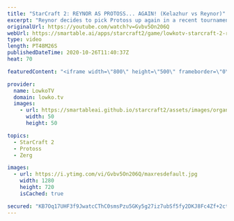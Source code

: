 ```yaml
---
title: "StarCraft 2: REYNOR AS PROTOSS... AGAIN! (Kelazhur vs Reynor)"
excerpt: "Reynor decides to pick Protoss up again in a recent tournament. In this video I cast a best-of-3 series at the professional level of StarCraft 2 between Kelazhur and Reynor, a Terran versus Protoss.  Become a YouTube member: https://lowko.tv/join Support my work on Patreon: http://www.patreon.com/lowkotv"
originalUrl: https://youtube.com/watch?v=Gvbv5On206Q
webUrl: https://smartable.ai/apps/starcraft2/game/lowkotv-starcraft-2-reynor-as-protoss-again-kelazhur-vs-reynor/
type: video
length: PT48M26S
publishedDateTime: 2020-10-26T11:40:37Z
heat: 70

featuredContent: "<iframe width=\"800\" height=\"500\" frameborder=\"0\" src=\"https://www.youtube.com/embed/Gvbv5On206Q\" allow=\"accelerometer; autoplay; encrypted-media; gyroscope; picture-in-picture\" allowfullscreen></iframe>"

provider:
  name: LowkoTV
  domain: lowko.tv
  images:
    - url: https://smartableai.github.io/starcraft2/assets/images/organizations/lowko.tv-50x50.jpg
      width: 50
      height: 50

topics:
  - StarCraft 2
  - Protoss
  - Zerg

images:
  - url: https://i.ytimg.com/vi/Gvbv5On206Q/maxresdefault.jpg
    width: 1280
    height: 720
    isCached: true

secured: "KB7Oq17UHF3f9JwatcCThC0smsPzu5GKy5g27iz7ubSf5fy2DKJ8Fc4Zf+2ctaIlLOApbS0ieyd9lXRMM1PCXUmITuiFfbXSlcIyoSEwrTh4JgH89V3EoczVOOoCmDGYhZMqiibblvONwNPMSE2vIeskSdaH5jEPeA1cPSVDYax535INVY2QuRMrZI1OAnxkJi7lVtYLS1z2dMJ4wiUbvfNNwaLD+AT7QMBe1RapL39Wg34DaB27oITgRHjYvYk34FNNIwRfy6nRlRINGmVmsvTfoCpd/wY+qhRGTa5Bnh45eUQx5EtC/xTuluJS8AXqRQZ1q/OZOQdKNKaHaIXrA9bhPmbVFrusjFkGlcMZqrwjhmx/Emg75zGmv/CrvlCLlRJNfXmuG/uxoJL2lRtoCZAmpiT1AqQ3Q37SWJqULRlVaIHYSr3zbUjMKSyXhL+i;t6n2vDULt9FSO8nfp3PSaQ=="
---
```


